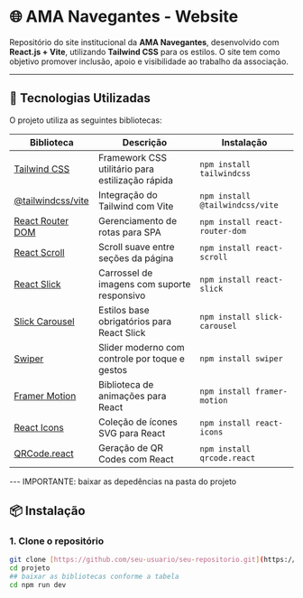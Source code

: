 # 🌐 AMA Navegantes - Website

Repositório do site institucional da **AMA Navegantes**, desenvolvido com **React.js + Vite**, utilizando **Tailwind CSS** para os estilos. O site tem como objetivo promover inclusão, apoio e visibilidade ao trabalho da associação.

---

## 🚀 Tecnologias Utilizadas

O projeto utiliza as seguintes bibliotecas:

| Biblioteca | Descrição | Instalação |
|------------|-----------|------------|
| [Tailwind CSS](https://tailwindcss.com/) | Framework CSS utilitário para estilização rápida | `npm install tailwindcss` |
| [@tailwindcss/vite](https://www.npmjs.com/package/@tailwindcss/vite) | Integração do Tailwind com Vite | `npm install @tailwindcss/vite` |
| [React Router DOM](https://reactrouter.com/) | Gerenciamento de rotas para SPA | `npm install react-router-dom` |
| [React Scroll](https://www.npmjs.com/package/react-scroll) | Scroll suave entre seções da página | `npm install react-scroll` |
| [React Slick](https://react-slick.neostack.com/) | Carrossel de imagens com suporte responsivo | `npm install react-slick` |
| [Slick Carousel](https://kenwheeler.github.io/slick/) | Estilos base obrigatórios para React Slick | `npm install slick-carousel` |
| [Swiper](https://swiperjs.com/react) | Slider moderno com controle por toque e gestos | `npm install swiper` |
| [Framer Motion](https://www.framer.com/motion/) | Biblioteca de animações para React | `npm install framer-motion` |
| [React Icons](https://react-icons.github.io/react-icons/) | Coleção de ícones SVG para React | `npm install react-icons` |
| [QRCode.react](https://github.com/zpao/qrcode.react) | Geração de QR Codes com React | `npm install qrcode.react` |

--- IMPORTANTE: baixar as depedências na pasta do projeto

## 📦 Instalação
### 1. Clone o repositório

```bash
git clone [https://github.com/seu-usuario/seu-repositorio.git](https://github.com/aleph-code-walves/Projeto-Ama/tree/main)
cd projeto
## baixar as bibliotecas conforme a tabela
cd npm run dev



